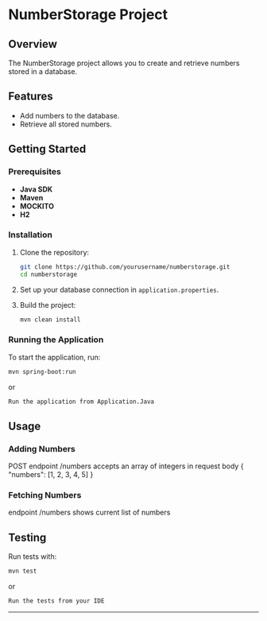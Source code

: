 # NumberStorage Project

## Overview
The NumberStorage project allows you to create and retrieve numbers stored in a database.

## Features
- Add numbers to the database.
- Retrieve all stored numbers.

## Getting Started

### Prerequisites
- **Java SDK**
- **Maven**
- **MOCKITO**
- **H2**

### Installation
1. Clone the repository:
   ```bash
   git clone https://github.com/yourusername/numberstorage.git
   cd numberstorage
   ```

2. Set up your database connection in `application.properties`.

3. Build the project:
   ```bash
   mvn clean install
   ```


### Running the Application
To start the application, run:
```bash
mvn spring-boot:run
```
or
```bash
Run the application from Application.Java
```


## Usage

### Adding Numbers
POST endpoint /numbers accepts an array of integers in request body
{
  "numbers": [1, 2, 3, 4, 5]
}



### Fetching Numbers
endpoint /numbers shows current list of numbers

## Testing
Run tests with:
```bash
mvn test
```
or
```bash
Run the tests from your IDE
```

---
